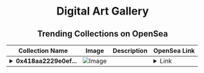 <div align="center">

# Digital Art Gallery

## Trending Collections on OpenSea

| Collection Name                       | Image                                                                                     | Description                       | OpenSea Link                                                                                          |
|---------------------------------------|-------------------------------------------------------------------------------------------|-----------------------------------|--------------------------------------------------------------------------------------------------------|
| **<details><summary>0x418aa2229e0ef...</summary>0x418aa2229e0ef80fd19a2c283c51650f3e81aa50</details>** | ![Image](https://i2.seadn.io/optimism/0xde17cc6288136281514f338fcba1574a0c4cb18f/6404459f0a28661c41bd910f8b5899/e86404459f0a28661c41bd910f8b5899.png?w=200&auto=format) |  | <details><summary>Link</summary>[0x418aa2229e0ef80fd19a2c283c51650f3e81aa50](https://opensea.io/collection/0x418aa2229e0ef80fd19a2c283c51650f3e81aa50)</details> |

</div>